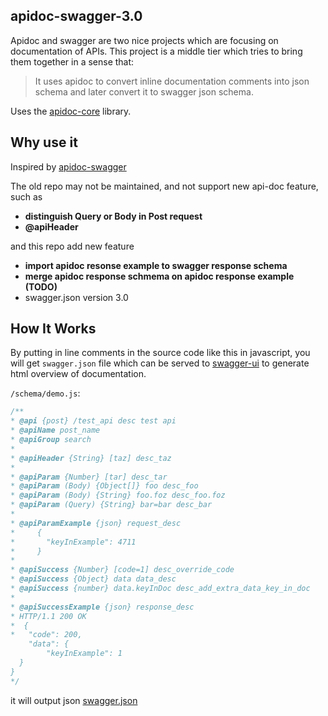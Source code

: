 ## apidoc-swagger-3.0

Apidoc and swagger are two nice projects which are focusing on documentation of APIs. 
This project is a middle tier which tries to bring them together in a sense that:
> It uses apidoc to convert inline documentation comments into json schema and later convert it to swagger json schema.

Uses the [apidoc-core](https://github.com/apidoc/apidoc-core) library.

## Why use it
Inspired by [apidoc-swagger](https://github.com/fsbahman/apidoc-swagger)  

The old repo may not be maintained, and not support new api-doc feature,  
such as

- **distinguish Query or Body in Post request**  
- **@apiHeader**

and this repo add new feature  

- **import apidoc resonse example to swagger response schema**
- **merge apidoc response schmema on apidoc response example (TODO)**
- swagger.json version 3.0


## How It Works

By putting in line comments in the source code like this in javascript, you will get `swagger.json` file which can be served to [swagger-ui](https://github.com/swagger-api/swagger-ui) to generate html overview of documentation.

`/schema/demo.js`:
```js
/**
* @api {post} /test_api desc test api
* @apiName post_name
* @apiGroup search
*
* @apiHeader {String} [taz] desc_taz
*
* @apiParam {Number} [tar] desc_tar
* @apiParam (Body) {Object[]} foo desc_foo
* @apiParam (Body) {String} foo.foz desc_foo.foz
* @apiParam (Query) {String} bar=bar desc_bar
*
* @apiParamExample {json} request_desc
*     {
*       "keyInExample": 4711
*     }
*
* @apiSuccess {Number} [code=1] desc_override_code
* @apiSuccess {Object} data data_desc
* @apiSuccess {number} data.keyInDoc desc_add_extra_data_key_in_doc
*
* @apiSuccessExample {json} response_desc
* HTTP/1.1 200 OK
*  {
*   "code": 200,
    "data": {
        "keyInExample": 1
  }
}
*/
```


it will output json [swagger.json](./doc/swagger.json)